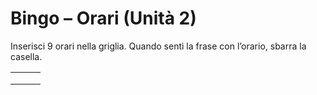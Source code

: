 # Bingo – Orari (Unità 2)

Inserisci 9 orari nella griglia. Quando senti la frase con l’orario, sbarra la casella.

|     |     |     |
|-----|-----|-----|
|     |     |     |
|     |     |     |
|     |     |     |